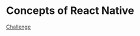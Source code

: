 <h1>Concepts of React Native</h1>

<p>
  <a href="https://github.com/Rocketseat/bootcamp-gostack-desafios/tree/master/desafio-conceitos-react-native">Challenge</a>
</p>
